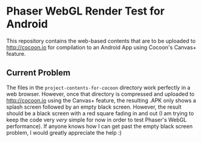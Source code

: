 # Phaser WebGL Render Test for Android

This repository contains the web-based contents that are to be uploaded to http://cocoon.io for compilation to an Android App using Cocoon's Canvas+ feature.

## Current Problem

The files in the `project-contents-for-cocoon` directory work perfectly in a web browser. However, once that directory is compressed and uploaded to http://cocoon.io using the Canvas+ feature, the resulting .APK only shows a splash screen followed by an empty black screen. However, the result should be a black screen with a red square fading in and out (I am trying to keep the code very _very_ simple for now in order to test Phaser's WebGL performance). If anyone knows how I can get past the empty black screen problem, I would greatly appreciate the help :)
